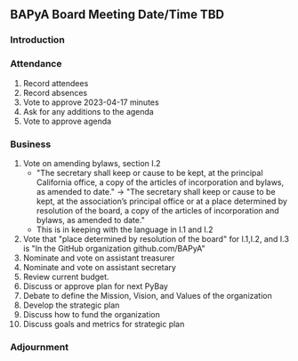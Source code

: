 ## BAPyA Board Meeting Date/Time TBD

### Introduction

### Attendance

1. Record attendees
2. Record absences
3. Vote to approve 2023-04-17 minutes
3. Ask for any additions to the agenda
4. Vote to approve agenda

### Business

1. Vote on amending bylaws, section I.2
   * "The secretary shall keep or cause to be kept, at the principal California office, a copy of the articles of incorporation and bylaws, as amended to date." -> "The secretary shall keep or cause to be kept, at the association’s principal office or at a place determined by resolution of the board, a copy of the articles of incorporation and bylaws, as amended to date."
   * This is in keeping with the language in I.1 and I.2
2. Vote that "place determined by resolution of the board" for I.1,I.2, and I.3 is
   "In the GitHub organization github.com/BAPyA"
3. Nominate and vote on assistant treasurer
4. Nominate and vote on assistant secretary
5. Review current budget.
6. Discuss or approve plan for next PyBay
7. Debate to define the Mission, Vision, and Values of the organization
8. Develop the strategic plan
  1. Discuss how to fund the organization
  2. Discuss goals and metrics for strategic plan

### Adjournment
